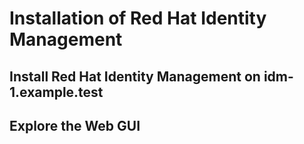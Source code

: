# Installation of Red Hat Identity Management
## Install Red Hat Identity Management on idm-1.example.test
## Explore the Web GUI
